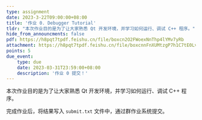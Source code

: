 ```yaml
---
type: assignment
date: 2023-3-22T09:00:00+08:00
title: '作业 0. Debugger Tutorial'
tldr: "本次作业目的是为了让大家熟悉 Qt 开发环境，并学习如何运行、调试 C++ 程序。"
hide_from_announcments: false
pdf: https://h8pqt7tpdf.feishu.cn/file/boxcn2O2FWoexNnThp4lYMv7yRb
attachment: https://h8pqt7tpdf.feishu.cn/file/boxcnnFnXUMtzgP7h1C7tE0Lvsd
points: 5
due_event:
    type: due
    date: 2023-03-31T23:59:00+08:00
    description: '作业 0 提交！'
---
```


本次作业目的是为了让大家熟悉 Qt 开发环境，并学习如何运行、调试 C++ 程序。

完成作业后，将结果写入 `submit.txt` 文件中，通过群作业系统提交。

